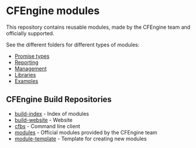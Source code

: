 # CFEngine modules

This repository contains reusable modules, made by the CFEngine team and officially supported.

See the different folders for different types of modules:

* [Promise types](./promise-types)
* [Reporting](./reporting)
* [Management](./management)
* [Libraries](./libraries)
* [Examples](./examples)

## CFEngine Build Repositories

* [build-index](https://github.com/cfengine/build-index) - Index of modules
* [build-website](https://github.com/cfengine/build-website) - Website
* [cfbs](https://github.com/cfengine/cfbs) - Command line client
* [modules](https://github.com/cfengine/modules) - Official modules provided by the CFEngine team
* [module-template](https://github.com/cfengine/build-example) - Template for creating new modules
